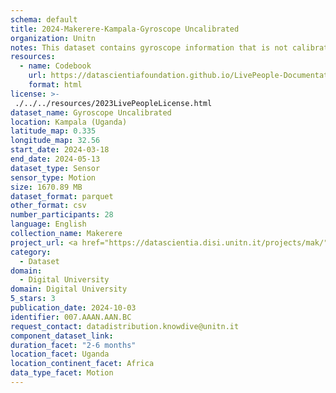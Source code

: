 ```yaml
---
schema: default
title: 2024-Makerere-Kampala-Gyroscope Uncalibrated
organization: Unitn
notes: This dataset contains gyroscope information that is not calibrated. All values are in radians/second and measure the rate of rotation around the X, Y and Z axis. An estimation of the drift on each axis is reported as well. No gyro-drift compensation is performed. Factory calibration and temperature compensation is still applied to the rate of rotation (angular speeds).  It is part of the Makerere data collection, which contains data about the everyday life activities of students coming from Makerere University located in Uganda. The data were collected via questionnaires, data coming from 30 smartphone sensors associated to thousand self-reported annotations over a period of 8 weeks.
resources:
  - name: Codebook
    url: https://datascientiafoundation.github.io/LivePeople-Documentation/codebooks/2024-MAK-Kampala-gyroscopeuncalibrated.html
    format: html
license: >-
 ./../../resources/2023LivePeopleLicense.html
dataset_name: Gyroscope Uncalibrated
location: Kampala (Uganda)
latitude_map: 0.335
longitude_map: 32.56
start_date: 2024-03-18
end_date: 2024-05-13
dataset_type: Sensor
sensor_type: Motion
size: 1670.89 MB
dataset_format: parquet
other_format: csv
number_participants: 28
language: English
collection_name: Makerere
project_url: <a href="https://datascientia.disi.unitn.it/projects/mak/">https://datascientia.disi.unitn.it/projects/mak/</a>
category: 
  - Dataset
domain: 
  - Digital University
domain: Digital University
5_stars: 3
publication_date: 2024-10-03
identifier: 007.AAAN.AAN.BC
request_contact: datadistribution.knowdive@unitn.it
component_dataset_link: 
duration_facet: "2-6 months"
location_facet: Uganda
location_continent_facet: Africa
data_type_facet: Motion
---
```

